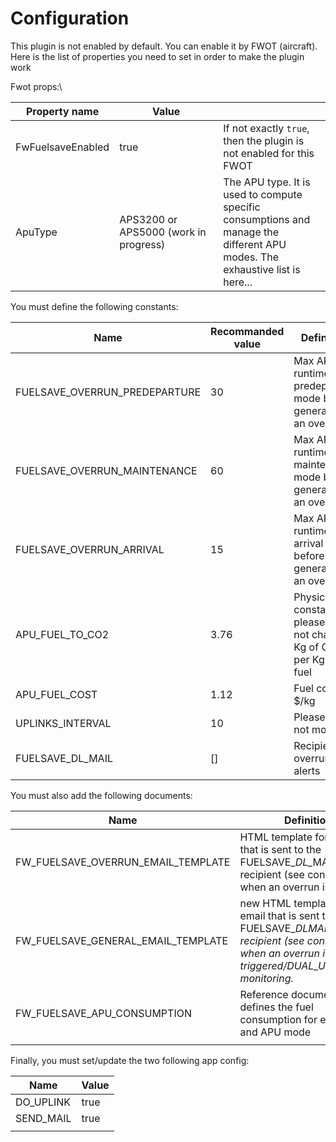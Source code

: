 # Configuration

This plugin is not enabled by default. You can enable it by FWOT (aircraft). Here is the list of properties you need to set in order to make the plugin work

Fwot props:\


<table><thead><tr><th>Property name</th><th width="150">Value</th><th></th></tr></thead><tbody><tr><td>FwFuelsaveEnabled</td><td>true</td><td>If not exactly <code>true</code>, then the plugin is not enabled for this FWOT</td></tr><tr><td>ApuType</td><td>APS3200 or APS5000 (work in progress)</td><td>The APU type. It is used to compute specific consumptions and manage the different APU modes. The exhaustive list is here...</td></tr></tbody></table>

You must define the following constants:

<table><thead><tr><th width="356.3333333333333">Name</th><th>Recommanded value</th><th>Definition</th></tr></thead><tbody><tr><td>FUELSAVE_OVERRUN_PREDEPARTURE</td><td>30</td><td>Max APU runtime in predeparture mode before generating an overrun</td></tr><tr><td>FUELSAVE_OVERRUN_MAINTENANCE</td><td>60</td><td>Max APU runtime in maintenance mode before generating an overrun</td></tr><tr><td>FUELSAVE_OVERRUN_ARRIVAL</td><td>15</td><td>Max APU runtime in arrival mode before generating an overrun</td></tr><tr><td>APU_FUEL_TO_CO2</td><td>3.76</td><td>Physic constant, please do not change : Kg of CO2 per Kg of fuel</td></tr><tr><td>APU_FUEL_COST</td><td>1.12</td><td>Fuel cost, in $/kg</td></tr><tr><td>UPLINKS_INTERVAL</td><td>10</td><td>Please do not modify</td></tr><tr><td>FUELSAVE_DL_MAIL</td><td>[]</td><td>Recipients of overrun alerts</td></tr></tbody></table>

You must also add the following documents:

<table><thead><tr><th width="409.3333333333333">Name</th><th width="336">Definition</th><th></th></tr></thead><tbody><tr><td>FW_FUELSAVE_OVERRUN_EMAIL_TEMPLATE</td><td>HTML template for the email that is sent to the FUELSAVE_<em>DL_</em>MAIL recipient (see constants) when an overrun is triggered</td><td></td></tr><tr><td>FW_FUELSAVE_GENERAL_EMAIL_TEMPLATE</td><td>new HTML template for the email that is sent to the FUELSAVE_<em>DLMAIL recipient (see constants) when an overrun is triggered/DUAL_USE/Battery monitoring.</em></td><td></td></tr><tr><td>FW_FUELSAVE_APU_CONSUMPTION</td><td>Reference document that defines the fuel consumption for each APU and APU mode</td><td></td></tr><tr><td></td><td></td><td></td></tr></tbody></table>

Finally, you must set/update the two following app config:

| Name       | Value |
| ---------- | ----- |
| DO\_UPLINK | true  |
| SEND\_MAIL | true  |
|            |       |
